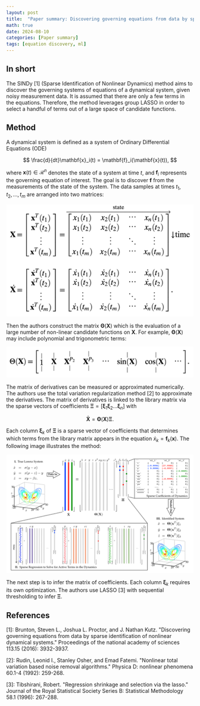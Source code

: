 ```yaml
---
layout: post
title:  "Paper summary: Discovering governing equations from data by sparse identification of nonlinear dynamical systems, PNAS, 2016"
math: true
date: 2024-08-10
categories: [Paper summary]
tags: [equation discovery, ml]
---
```


## In short

The SINDy [1] (Sparse Identification of Nonlinear Dynamics) method aims to discover the governing systems of equations of a dynamical system, given noisy measurement data. It is assumed that there are only a few terms in the equations. Therefore, the method leverages group LASSO in order to select a handful of terms out of a large space of candidate functions.

## Method

A dynamical system is defined as a system of Ordinary Differential Equations (ODE)

$$
\frac{d}{dt}\mathbf{x}_i(t) = \mathbf{f}_i(\mathbf{x}(t)),
$$

where $\mathbf{x}(t) \in \mathcal{R}^n$ denotes the state of a system at time $t$, and $\mathbf{f}_i$ represents the governing equation of interest. The goal is to discover $\mathbf{f}$ from the measurements of the state of the system. The data samples at times $t_1, t_2, ..., t_m$ are arranged into two matrices:

![](/assets/fig-sindy/data-matrix.png)

Then the authors construct the matrix $\mathbf{\Theta}(\mathbf{X})$ which is the evaluation of a large number of non-linear candidate functions on $\mathbf{X}$. For example, $\mathbf{\Theta}(\mathbf{X})$ may include polynomial and trigonometric terms:

![](/assets/fig-sindy/theta-x.png)

The matrix of derivatives can be measured or approximated numerically. The authors use the total variation regularization method [2] to approximate the derivatives. The matrix of derivatives is linked to the library matrix via the sparse vectors of coefficients $\mathbf{\Xi} = [\mathbf{\xi}_1 \mathbf{\xi}_2 ... \mathbf{\xi}_n]$ with

$$
\mathbf{\dot{X}} = \mathbf{\Theta}(\mathbf{X})\mathbf{\Xi}.
$$

Each column $\mathbf{\xi}_k$ of $\mathbf{\Xi}$ is a sparse vector of coefficients that determines which terms from the library matrix appears in the equation $\dot{x}_k = \mathbf{f}_k(\mathbf{x})$. The following image illustrates the method:

![](/assets/fig-sindy/sindy.png)

The next step is to infer the matrix of coefficients. Each column $\mathbf{\xi}_k$ requires its own optimization. The authors use LASSO [3] with sequential thresholding to infer $\mathbf{\Xi}$. 

## References 

[1]: Brunton, Steven L., Joshua L. Proctor, and J. Nathan Kutz. "Discovering governing equations from data by sparse identification of nonlinear dynamical systems." Proceedings of the national academy of sciences 113.15 (2016): 3932-3937.

[2]: Rudin, Leonid I., Stanley Osher, and Emad Fatemi. "Nonlinear total variation based noise removal algorithms." Physica D: nonlinear phenomena 60.1-4 (1992): 259-268.

[3]: Tibshirani, Robert. "Regression shrinkage and selection via the lasso." Journal of the Royal Statistical Society Series B: Statistical Methodology 58.1 (1996): 267-288.